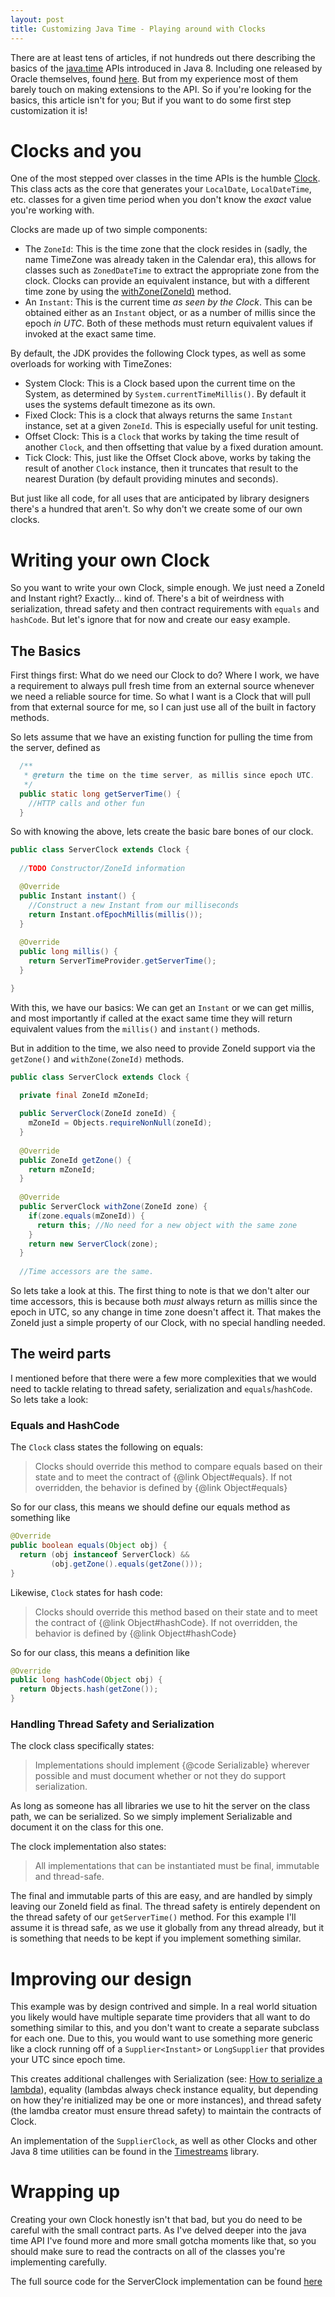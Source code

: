 ```yaml
---
layout: post
title: Customizing Java Time - Playing around with Clocks
---
```


There are at least tens of articles, if not hundreds out there describing the basics of the [java.time](https://docs.oracle.com/javase/8/docs/api/java/time/package-summary.html#package.description) APIs introduced in Java 8. Including one released by Oracle themselves, found [here](http://www.oracle.com/technetwork/articles/java/jf14-date-time-2125367.html). But from my experience most of them barely touch on making extensions to the API. So if you're looking for the basics, this article isn't for you; But if you want to do some first step customization it is!

# Clocks and you

One of the most stepped over classes in the time APIs is the humble [Clock](https://docs.oracle.com/javase/8/docs/api/java/time/Clock.html). This class acts as the core that generates your `LocalDate`, `LocalDateTime`, etc. classes for a given time period when you don't know the *exact* value you're working with. 

Clocks are made up of two simple components:
* The `ZoneId`: This is the time zone that the clock resides in (sadly, the name TimeZone was already taken in the Calendar era), this allows for classes such as `ZonedDateTime` to extract the appropriate zone from the clock. Clocks can provide an equivalent instance, but with a different time zone by using the [withZone(ZoneId)](https://docs.oracle.com/javase/8/docs/api/java/time/Clock.html#withZone-java.time.ZoneId-) method.
* An `Instant`: This is the current time *as seen by the Clock*. This can be obtained either as an `Instant` object, or as a number of millis since the epoch *in UTC*. Both of these methods must return equivalent values if invoked at the exact same time.

By default, the JDK provides the following Clock types, as well as some overloads for working with TimeZones:
* System Clock: This is a Clock based upon the current time on the System, as determined by `System.currentTimeMillis()`. By default it uses the systems default timezone as its own.
* Fixed Clock: This is a clock that always returns the same `Instant` instance, set at a given `ZoneId`. This is especially useful for unit testing.
* Offset Clock: This is a `Clock` that works by taking the time result of another `Clock`, and then offsetting that value by a fixed duration amount.
* Tick Clock: This, just like the Offset Clock above, works by taking the result of another `Clock` instance, then it truncates that result to the nearest Duration (by default providing minutes and seconds).

But just like all code, for all uses that are anticipated by library designers there's a hundred that aren't. So why don't we create some of our own clocks.

# Writing your own Clock

So you want to write your own Clock, simple enough. We just need a ZoneId and Instant right? Exactly... kind of. There's a bit of weirdness with serialization, thread safety and then contract requirements with `equals` and `hashCode`. But let's ignore that for now and create our easy example.

## The Basics

First things first: What do we need our Clock to do? Where I work, we have a requirement to always pull fresh time from an external source whenever we need a reliable source for time. So what I want is a Clock that will pull from that external source for me, so I can just use all of the built in factory methods.

So lets assume that we have an existing function for pulling the time from the server, defined as 
```java
  /**
   * @return the time on the time server, as millis since epoch UTC.
   */
  public static long getServerTime() {
    //HTTP calls and other fun
  }
```

So with knowing the above, lets create the basic bare bones of our clock.

```java
public class ServerClock extends Clock {
  
  //TODO Constructor/ZoneId information

  @Override
  public Instant instant() {
    //Construct a new Instant from our milliseconds
    return Instant.ofEpochMillis(millis());
  }
  
  @Override
  public long millis() {
    return ServerTimeProvider.getServerTime();
  }

}
```

With this, we have our basics: We can get an `Instant` or we can get millis, and most importantly if called at the exact same time they will return equivalent values from the `millis()` and `instant()` methods.

But in addition to the time, we also need to provide ZoneId support via the `getZone()` and `withZone(ZoneId)` methods. 

```java
public class ServerClock extends Clock {
  
  private final ZoneId mZoneId;

  public ServerClock(ZoneId zoneId) {
    mZoneId = Objects.requireNonNull(zoneId);
  }
  
  @Override
  public ZoneId getZone() {
    return mZoneId;
  }
  
  @Override
  public ServerClock withZone(ZoneId zone) {
    if(zone.equals(mZoneId)) {
      return this; //No need for a new object with the same zone
    }
    return new ServerClock(zone);
  }
  
  //Time accessors are the same.

```

So lets take a look at this. The first thing to note is that we don't alter our time accessors, this is because both *must* always return as millis since the epoch in UTC, so any change in time zone doesn't affect it. That makes the ZoneId just a simple property of our Clock, with no special handling needed.


## The weird parts

I mentioned before that there were a few more complexities that we would need to tackle relating to thread safety, serialization and `equals`/`hashCode`. So lets take a look:

### Equals and HashCode

The `Clock` class states the following on equals:
>  Clocks should override this method to compare equals based on their state and to meet the contract of {@link Object#equals}. If not overridden, the behavior is defined by {@link Object#equals}

So for our class, this means we should define our equals method as something like
```java
@Override
public boolean equals(Object obj) {
  return (obj instanceof ServerClock) &&
         (obj.getZone().equals(getZone()));
}
```

Likewise, `Clock` states for hash code:
> Clocks should override this method based on their state and to meet the contract of {@link Object#hashCode}. If not overridden, the behavior is defined by {@link Object#hashCode}

So for our class, this means a definition like
```java
@Override
public long hashCode(Object obj) {
  return Objects.hash(getZone());
}
```

### Handling Thread Safety and Serialization

The clock class specifically states:
> Implementations should implement {@code Serializable} wherever possible and must document whether or not they do support serialization.

As long as someone has all libraries we use to hit the server on the class path, we can be serialized. So we simply implement Serializable and document it on the class for this one.

The clock implementation also states:
> All implementations that can be instantiated must be final, immutable and thread-safe.

The final and immutable parts of this are easy, and are handled by simply leaving our ZoneId field as final. The thread safety is entirely dependent on the thread safety of our `getServerTime()` method. For this example I'll assume it is thread safe, as we use it globally from any thread already, but it is something that needs to be kept if you implement something similar.

# Improving our design

This example was by design contrived and simple. In a real world situation you likely would have multiple separate time providers that all want to do something similar to this, and you don't want to create a separate subclass for each one. Due to this, you would want to use something more generic like a clock running off of a `Supplier<Instant>` or `LongSupplier` that provides your UTC since epoch time.

This creates additional challenges with Serialization (see: [How to serialize a lambda](http://stackoverflow.com/questions/22807912/how-to-serialize-a-lambda)), equality (lambdas always check instance equality, but depending on how they're initialized may be one or more instances), and thread safety (the lamdba creator must ensure thread safety) to maintain the contracts of Clock.

An implementation of the `SupplierClock`,  as well as other Clocks and other Java 8 time utilities can be found in the [Timestreams](https://github.com/APaloski/Timestreams) library.

# Wrapping up

Creating your own Clock honestly isn't that bad, but you do need to be careful with the small contract parts. As I've delved deeper into the java time API I've found more and more small gotcha moments like that, so you should make sure to read the contracts on all of the classes you're implementing carefully.

The full source code for the ServerClock implementation can be found [here](https://gist.github.com/APaloski/35234b40f1ef6340567f)
